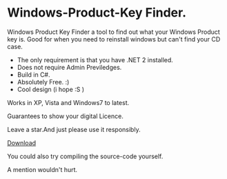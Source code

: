 # Windows-Product-Key Finder.
Windows Product Key Finder a tool to find out what your Windows Product key is. Good for when you need to reinstall windows but can't find your CD case.
- The only requirement is that you have .NET 2 installed.
- Does not require Admin Previledges. 
- Build in C#.
- Absolutely Free. :)
- Cool design (i hope :S )

Works in XP, Vista and Windows7 to latest.

Guarantees to show your digital Licence.

Leave a star.And just please use it responsibly.

  <a href="https://github.com/boss-beep/Windows-Product-Key/releases/download/2.1.4.5/Windows.Product.Key.Finder.exe">Download</a>

You could also try compiling the source-code yourself.

A mention wouldn't hurt.

